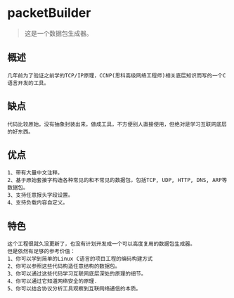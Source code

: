 # packetBuilder
> 这是一个数据包生成器。

## 概述
```
几年前为了验证之前学的TCP/IP原理，CCNP(思科高级网络工程师)相关底层知识而写的一个C语言开发的工具。
```

## 缺点
```
代码比较原始，没有抽象封装出来，做成工具，不方便别人直接使用，但绝对是学习互联网底层的好东西。
```

## 优点
```
1、带有大量中文注释。
2、基于原始套接字构造各种常见的和不常见的数据包，包括TCP, UDP, HTTP, DNS, ARP等数据包。
3、支持任意报头字段设置。
4、支持负载内容自定义。
```

## 特色
```
这个工程很就久没更新了，也没有计划开发成一个可以高度复用的数据包生成器。
但是依然有足够的参考价值：
1、你可以学到简单的Linux C语言的项目工程的编码构建方式
2、你可以参照这些代码构造任意结构的数据包。
3、你可以通过这些代码学习互联网底层深处的原理的细节。
4、你可以通过它知道网络安全的原理.
5、你可以结合协议分析工具观察到互联网络通信的本质。
```
